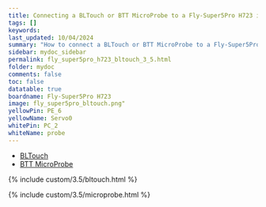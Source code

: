 ```yaml
---
title: Connecting a BLTouch or BTT MicroProbe to a Fly-Super5Pro H723 in RRF 3.5.0 Onwards
tags: []
keywords: 
last_updated: 10/04/2024
summary: "How to connect a BLTouch or BTT MicroProbe to a Fly-Super5Pro H723"
sidebar: mydoc_sidebar
permalink: fly_super5pro_h723_bltouch_3_5.html
folder: mydoc
comments: false
toc: false
datatable: true
boardname: Fly-Super5Pro H723
image: fly_super5pro_bltouch.png"
yellowPin: PE_6
yellowName: Servo0
whitePin: PC_2
whiteName: probe
---
```


<ul id="profileTabs" class="nav nav-tabs">
  <li class="active"><a class="noCrossRef" href="#bltouch" data-toggle="tab">BLTouch</a></li>  
	<li><a class="noCrossRef" href="#micro" data-toggle="tab">BTT MicroProbe</a></li>
</ul>
  <div class="tab-content">
<div role="tabpanel" class="tab-pane active" id="bltouch" markdown="1">

{% include custom/3.5/bltouch.html %}

</div>

<div role="tabpanel" class="tab-pane" id="micro" markdown="1">

{% include custom/3.5/microprobe.html %}

</div>

</div>
